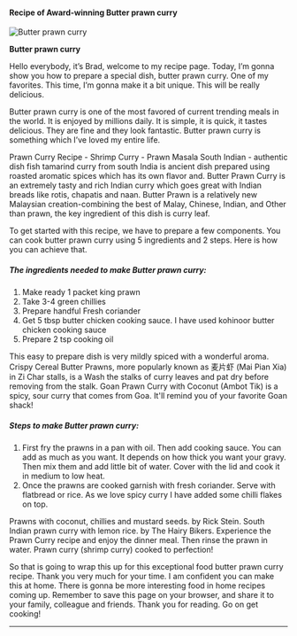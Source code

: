             

#### Recipe of Award-winning Butter prawn curry

![Butter prawn curry](https://img-global.cpcdn.com/recipes/2c0d790923d55641/751x532cq70/butter-prawn-curry-recipe-main-photo.jpg)

**Butter prawn curry**

Hello everybody, it’s Brad, welcome to my recipe page. Today, I’m gonna show you how to prepare a special dish, butter prawn curry. One of my favorites. This time, I’m gonna make it a bit unique. This will be really delicious.

Butter prawn curry is one of the most favored of current trending meals in the world. It is enjoyed by millions daily. It is simple, it is quick, it tastes delicious. They are fine and they look fantastic. Butter prawn curry is something which I’ve loved my entire life.

Prawn Curry Recipe - Shrimp Curry - Prawn Masala South Indian - authentic dish fish tamarind curry from south India is ancient dish prepared using roasted aromatic spices which has its own flavor and. Butter Prawn Curry is an extremely tasty and rich Indian curry which goes great with Indian breads like rotis, chapatis and naan. Butter Prawn is a relatively new Malaysian creation-combining the best of Malay, Chinese, Indian, and Other than prawn, the key ingredient of this dish is curry leaf.

To get started with this recipe, we have to prepare a few components. You can cook butter prawn curry using 5 ingredients and 2 steps. Here is how you can achieve that.

##### The ingredients needed to make Butter prawn curry:

1.  Make ready 1 packet king prawn
2.  Take 3-4 green chillies
3.  Prepare handful Fresh coriander
4.  Get 5 tbsp butter chicken cooking sauce. I have used kohinoor butter chicken cooking sauce
5.  Prepare 2 tsp cooking oil

This easy to prepare dish is very mildly spiced with a wonderful aroma. Crispy Cereal Butter Prawns, more popularly known as 麦片虾 (Mai Pian Xia) in Zi Char stalls, is a Wash the stalks of curry leaves and pat dry before removing from the stalk. Goan Prawn Curry with Coconut (Ambot Tik) is a spicy, sour curry that comes from Goa. It'll remind you of your favorite Goan shack!

##### Steps to make Butter prawn curry:

1.  First fry the prawns in a pan with oil. Then add cooking sauce. You can add as much as you want. It depends on how thick you want your gravy. Then mix them and add little bit of water. Cover with the lid and cook it in medium to low heat.
2.  Once the prawns are cooked garnish with fresh coriander. Serve with flatbread or rice. As we love spicy curry I have added some chilli flakes on top.

Prawns with coconut, chillies and mustard seeds. by Rick Stein. South Indian prawn curry with lemon rice. by The Hairy Bikers. Experience the Prawn Curry recipe and enjoy the dinner meal. Then rinse the prawn in water. Prawn curry (shrimp curry) cooked to perfection!

So that is going to wrap this up for this exceptional food butter prawn curry recipe. Thank you very much for your time. I am confident you can make this at home. There is gonna be more interesting food in home recipes coming up. Remember to save this page on your browser, and share it to your family, colleague and friends. Thank you for reading. Go on get cooking!

* * *
